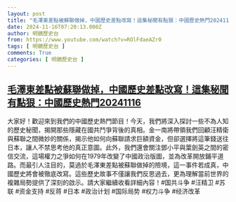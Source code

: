 ```yaml
---
layout: post
title: "毛澤東差點被蘇聯做掉，中國歷史差點改寫！這集秘聞有點狠：中國歷史熱門20241116"
date: 2024-11-16T07:20:13.000Z
author: 明鏡歷史台
from: https://www.youtube.com/watch?v=ROlFdaeAZr0
tags: [ 明鏡歷史台 ]
comments: True
categories: [ 明鏡歷史台 ]
---
```

<!--1731741613000-->
[毛澤東差點被蘇聯做掉，中國歷史差點改寫！這集秘聞有點狠：中國歷史熱門20241116](https://www.youtube.com/watch?v=ROlFdaeAZr0)
------

<div>
大家好！歡迎來到我們的中國歷史熱門節目！今天，我們將深入探討一些不為人知的歷史秘聞，揭開那些隱藏在國共鬥爭背後的真相。金一南將帶領我們回顧汪精衛與蘇聯之間微妙的關係，揭示他如何向蘇聯請求巨額資金，但卻選擇將這筆錢送往日本，讓人不禁思考他的真正意圖。此外，我們還會關注鄧小平與葉劍英之間的密信交流，這場權力之爭如何在1979年改變了中國政治版圖，並為改革開放鋪平道路。而最引人注目的，莫過於毛澤東差點被蘇聯做掉的險境，這一事件若成真，中國歷史將會被徹底改寫。這些歷史故事不僅讓我們反思過去，更為理解當前世界的複雜局勢提供了深刻的啟示。請大家繼續收看詳細內容！#国共斗争 #汪精卫 #苏联 #资金支持 #反蒋 #日本 #政治计划 #国际局势 #权力斗争 #经济改革
</div>
